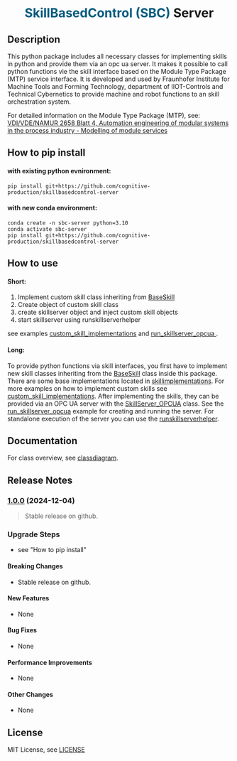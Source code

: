 <h1 style="text-align:center;">
<span style="color:#005B7F;">SkillBasedControl (SBC)</span> Server
</h1>

## Description
This python package includes all necessary classes for implementing skills in python and provide them via an opc ua server. It makes it possible to call python functions vie the skill interface based on the Module Type Package (MTP) service interface. It is developed and used by Fraunhofer Institute for Machine Tools and Forming Technology, department of IIOT-Controls and Technical Cybernetics to provide machine and robot functions to an skill orchestration system.

For detailed information on the Module Type Package (MTP), see:  
[VDI/VDE/NAMUR 2658 Blatt 4, Automation engineering of modular systems in the process industry - Modelling of module services](https://www.vdi.de/en/home/vdi-standards/details/vdivdenamur-2658-blatt-4-automation-engineering-of-modular-systems-in-the-process-industry-modelling-of-module-services)

## How to pip install
#### with existing python evnironment:
```
pip install git+https://github.com/cognitive-production/skillbasedcontrol-server
```
#### with new conda environment:
```
conda create -n sbc-server python=3.10
conda activate sbc-server
pip install git+https://github.com/cognitive-production/skillbasedcontrol-server
```

## How to use

#### Short:
1. Implement custom skill class inheriting from [BaseSkill](sbc_server/baseskill.py)
2. Create object of custom skill class
3. create skillserver object and inject custom skill objects
2. start skillserver using runskillserverhelper

see examples [custom_skill_implementations](examples/custom_skill_implementations.py) and [run_skillserver_opcua ](examples/run_skillserver_opcua.py).

#### Long:
To provide python functions via skill interfaces, you first have to implement new skill classes inheriting from the [BaseSkill](sbc_server/baseskill.py) class inside this package.
There are some base implementations located in [skillimplementations](sbc_server/skillimplementations.py). For more examples on how to implement custom skills see [custom_skill_implementations](examples/custom_skill_implementations.py).
After implementing the skills, they can be provided via an OPC UA server with the [SkillServer_OPCUA](sbc_server/skillserver_opcua.py) class. See the [run_skillserver_opcua](examples/run_skillserver_opcua.py) example for creating and running the server. For standalone execution of the server you can use the [runskillserverhelper](sbc_server/runskillserverhelper.py).


## Documentation
For class overview, see [classdiagram](docs/classdiagram.md).  


## Release Notes

### [1.0.0](https://github.com/cognitive-production/skillbasedcontrol-server/releases/tag/1.0.0) (2024-12-04)
> Stable release on github.

### Upgrade Steps
* see "How to pip install"

#### Breaking Changes
* Stable release on github.

#### New Features
* None

#### Bug Fixes
* None

#### Performance Improvements
* None

#### Other Changes
* None

## License
MIT License, see [LICENSE](LICENSE)